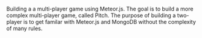 Building a a multi-player game using Meteor.js.  The goal is to build a more complex multi-player game, called Pitch.
The purpose of building a two-player is to get familar with Meteor.js and MongoDB without the complexity of many rules.

